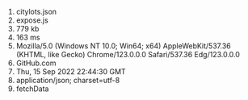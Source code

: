 1. citylots.json
2. expose.js
3. 779 kb
4. 163 ms
5. Mozilla/5.0 (Windows NT 10.0; Win64; x64) AppleWebKit/537.36 (KHTML, like Gecko) Chrome/123.0.0.0 Safari/537.36 Edg/123.0.0.0
6. GitHub.com
7. Thu, 15 Sep 2022 22:44:30 GMT
8. application/json; charset=utf-8
9. fetchData